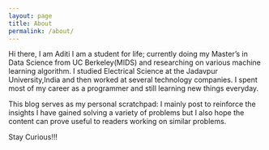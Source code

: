 ```yaml
---
layout: page
title: About
permalink: /about/
---
```





Hi there, I am Aditi
I am a student for life; currently doing my Master’s in Data Science from UC Berkeley(MIDS) and researching on various machine learning algorithm.
I studied Electrical Science at the Jadavpur University,India and then worked at several technology companies. I spent most of my career as a programmer and still learning new things everyday.

This blog serves as my personal scratchpad: I mainly post to reinforce the insights I have gained solving a variety of problems but I also hope the content can prove useful to readers working on similar problems.

Stay Curious!!!